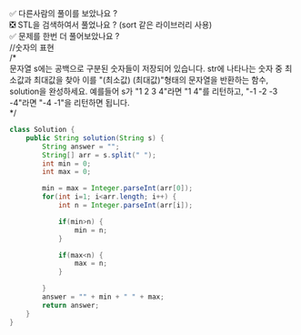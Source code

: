 ✅ 다른사람의 풀이를 보았나요 ? <br>
❎ STL을 검색하여서 풀었나요 ? (sort 같은 라이브러리 사용) <br>
✅ 문제를 한번 더 풀어보았나요 ? <br>
//숫자의 표현 <br>
/* <br>
문자열 s에는 공백으로 구분된 숫자들이 저장되어 있습니다. 
str에 나타나는 숫자 중 최소값과 최대값을 찾아 이를 "(최소값) (최대값)"형태의 문자열을 반환하는 함수, solution을 완성하세요.
예를들어 s가 "1 2 3 4"라면 "1 4"를 리턴하고, "-1 -2 -3 -4"라면 "-4 -1"을 리턴하면 됩니다.
<br>
*/
```java
class Solution {
    public String solution(String s) {
        String answer = "";
        String[] arr = s.split(" ");
        int min = 0;
        int max = 0;

        min = max = Integer.parseInt(arr[0]);
        for(int i=1; i<arr.length; i++) {
            int n = Integer.parseInt(arr[i]);

            if(min>n) {
                min = n;
            }

            if(max<n) {
                max = n;
            }

        }
        answer = "" + min + " " + max;
        return answer;
    }
}
```
